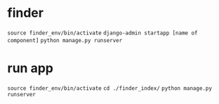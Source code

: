 # finder

`source finder_env/bin/activate`
`django-admin startapp [name of component]`
`python manage.py runserver`

# run app

`source finder_env/bin/activate`
`cd ./finder_index/`
`python manage.py runserver`
